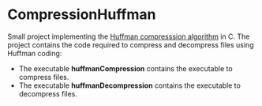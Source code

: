 # CompressionHuffman

Small project implementing the [Huffman compresssion algorithm](https://en.wikipedia.org/wiki/Huffman_coding) in C.
The project contains the code required to compress and decompress files using Huffman coding:
* The executable **huffmanCompression** contains the executable to compress files.
* The executable **huffmanDecompression** contains the executable to decompress files.
